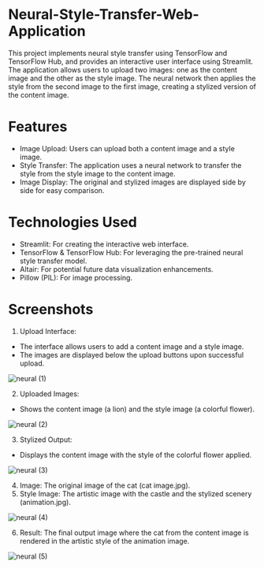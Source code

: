 # Neural-Style-Transfer-Web-Application
This project implements neural style transfer using TensorFlow and TensorFlow Hub, and provides an interactive user interface using Streamlit. The application allows users to upload two images: one as the content image and the other as the style image. The neural network then applies the style from the second image to the first image, creating a stylized version of the content image.

# Features
- Image Upload: Users can upload both a content image and a style image.
- Style Transfer: The application uses a neural network to transfer the style from the style image to the content image.
- Image Display: The original and stylized images are displayed side by side for easy comparison.

# Technologies Used
- Streamlit: For creating the interactive web interface.
- TensorFlow & TensorFlow Hub: For leveraging the pre-trained neural style transfer model.
- Altair: For potential future data visualization enhancements.
- Pillow (PIL): For image processing.

# Screenshots
1. Upload Interface:

- The interface allows users to add a content image and a style image.
- The images are displayed below the upload buttons upon successful upload.

![neural (1)](https://github.com/EktaTripathi/Neural-Style-Transfer-Web-Application/assets/94041887/2a729882-ee0f-4870-a382-e84d70de5706)

2. Uploaded Images:

- Shows the content image (a lion) and the style image (a colorful flower).
  
![neural (2)](https://github.com/EktaTripathi/Neural-Style-Transfer-Web-Application/assets/94041887/3f1e13a6-a6b2-4306-a342-1cc9524cf217)

3. Stylized Output:

- Displays the content image with the style of the colorful flower applied.
  
![neural (3)](https://github.com/EktaTripathi/Neural-Style-Transfer-Web-Application/assets/94041887/d8719dfb-def3-4358-a14c-81c58793116f)

4. Image: The original image of the cat (cat image.jpg).
5. Style Image: The artistic image with the castle and the stylized scenery (animation.jpg).

![neural (4)](https://github.com/EktaTripathi/Neural-Style-Transfer-Web-Application/assets/94041887/48a93ec8-c8a6-461d-9874-7a57b3411a6d)

6. Result: The final output image where the cat from the content image is rendered in the artistic style of the animation image.

![neural (5)](https://github.com/EktaTripathi/Neural-Style-Transfer-Web-Application/assets/94041887/039d60da-cfd6-49b8-bde4-08b4645e9fd4)
